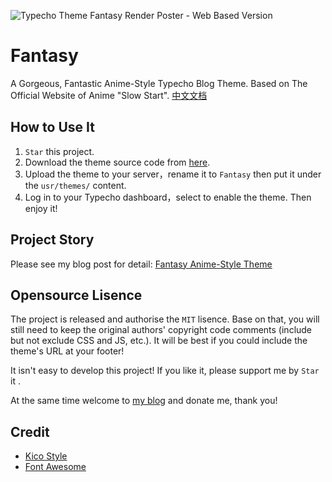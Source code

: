 ![Typecho Theme Fantasy Render Poster - Web Based Version](https://i.imgur.com/BF8J5tG.jpg "Fantasy")


# Fantasy
A Gorgeous, Fantastic Anime-Style Typecho Blog Theme. Based on The Official Website of Anime "Slow Start". <a href="README.md">中文文档</a>

## How to Use It
1. `Star` this project.
1. Download the theme source code from [here](https://github.com/Dreamer-Paul/Fantasy/archive/master.zip).
1. Upload the theme to your server，rename it to `Fantasy` then put it under the  `usr/themes/` content.
1. Log in to your Typecho dashboard，select to enable the theme. Then enjoy it!

## Project Story
Please see my blog post for detail: [Fantasy Anime-Style Theme](https://paugram.com/coding/fantasy-theme.html)

## Opensource Lisence
The project is released and authorise the `MIT` lisence. Base on that, you will still need to keep the original authors' copyright code comments (include but not exclude CSS and JS, etc.). It will be best if you could include the theme's URL at your footer!

It isn't easy to develop this project! If you like it, please support me by `Star` it .

At the same time welcome to [my blog](https://paugram.com/about.html#donate) and donate me, thank you!

## Credit
 - [Kico Style](https://github.com/Dreamer-Paul/Kico-Style)
 - [Font Awesome](https://github.com/FortAwesome/Font-Awesome)